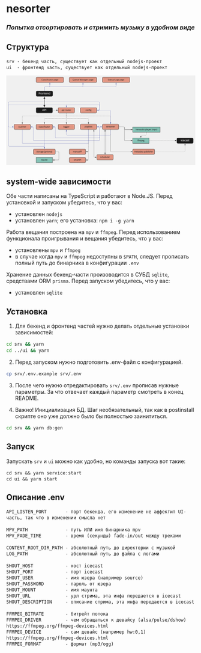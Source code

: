 # nesorter
### _Попытка отсортировать и стримить музыку в удобном виде_

## Структура
```
srv - бекенд часть, существует как отдельный nodejs-проект
ui  - фронтенд часть, существует как отдельный nodejs-проект
```

![Диаграмма классов](https://github.com/nesorter/nesorter/blob/main/readmeAssets/classDiagram.png?raw=true)

## system-wide зависимости
Обе части написаны на TypeScript и работают в Node.JS. Перед установкой и запуском убедитесь, что у вас:
- установлен `nodejs`
- установлен `yarn`; его установка: `npm i -g yarn`

Работа вещания построена на `mpv` и `ffmpeg`. Перед использованием функционала проигрывания и вещания убедитесь, что у вас:
- установлены `mpv` и `ffmpeg`
- в случае когда `mpv` и `ffmpeg` недоступны в `$PATH`, следует прописать полный путь до бинарника в конфигурации `.env`

Хранение данных бекенд-части произоводится в СУБД `sqlite`, средствами ORM `prisma`. Перед запуском убедитесь, что у вас:
- установлен `sqlite`

## Установка
1. Для бекенд и фронтенд частей нужно делать отдельные установки зависимостей:
```sh
cd srv && yarn
cd ../ui && yarn
```

2. Перед запуском нужно подготовить .env-файл с конфигурацией.
```sh
cp srv/.env.example srv/.env
```

3. После чего нужно отредактировать `srv/.env` прописав нужные параметры. За что отвечает каждый параметр смотреть в конец README.

4. Важно! Инициализация БД. Шаг необязательный, так как в postinstall скрипте оно уже должно было бы полностью заинититься.
```sh
cd srv && yarn db:gen
```

## Запуск
Запускать `srv` и `ui` можно как удобно, но команды запуска вот такие:
```
cd srv && yarn service:start
cd ui && yarn start
```

## Описание .env
```
API_LISTEN_PORT       - порт бекенда, его изменение не аффектит UI-часть, так что в изменении смысла нет

MPV_PATH              - путь ИЛИ имя бинарника mpv
MPV_FADE_TIME         - время (секунды) fade-in/out между треками

CONTENT_ROOT_DIR_PATH - абсолютный путь до директории с музыкой
LOG_PATH              - абсолютный путь до файла с логами

SHOUT_HOST            - хост icecast
SHOUT_PORT            - порт icecast
SHOUT_USER            - имя юзера (например source)
SHOUT_PASSWORD        - пароль от юзера
SHOUT_MOUNT           - имя маунта
SHOUT_URL             - урл стрима, эта инфа передается в icecast
SHOUT_DESCRIPTION     - описание стрима, эта инфа передается в icecast

FFMPEG_BITRATE        - битрейт потока
FFMPEG_DRIVER         - чем обращаться к девайсу (alsa/pulse/dshow) https://ffmpeg.org/ffmpeg-devices.html
FFMPEG_DEVICE         - сам девайс (например hw:0,1) https://ffmpeg.org/ffmpeg-devices.html
FFMPEG_FORMAT         - формат (mp3/ogg)
```
